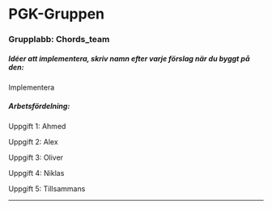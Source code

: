 PGK-Gruppen
====================

### Grupplabb: Chords_team

##### Idéer att implementera, skriv namn efter varje förslag när du byggt på den:


Implementera

##### Arbetsfördelning:

Uppgift 1: Ahmed

Uppgift 2: Alex

Uppgift 3: Oliver

Uppgift 4: Niklas

Uppgift 5: Tillsammans
___
